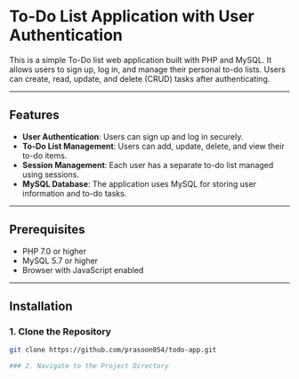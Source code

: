# To-Do List Application with User Authentication

This is a simple To-Do list web application built with PHP and MySQL. It allows users to sign up, log in, and manage their personal to-do lists. Users can create, read, update, and delete (CRUD) tasks after authenticating. 

---

## Features

- **User Authentication**: Users can sign up and log in securely.
- **To-Do List Management**: Users can add, update, delete, and view their to-do items.
- **Session Management**: Each user has a separate to-do list managed using sessions.
- **MySQL Database**: The application uses MySQL for storing user information and to-do tasks.

---

## Prerequisites

- PHP 7.0 or higher
- MySQL 5.7 or higher
- Browser with JavaScript enabled

---

## Installation

### 1. Clone the Repository
```bash
git clone https://github.com/prasoon054/todo-app.git

### 2. Navigate to the Project Directory
